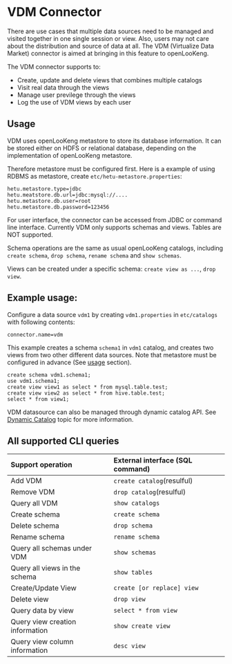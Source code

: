 # VDM Connector

There are use cases that multiple data sources need to be managed and visited together in one single session or view. Also, users may not care about the distribution and source of data at all. The VDM  (Virtualize Data Market) connector is aimed at bringing in this feature to openLooKeng.

The VDM connector supports to:

- Create, update and delete views that combines multiple catalogs
- Visit real data through the views
- Manage user previlege through the views
- Log the use of VDM views by each user

## <a name="usage_section">Usage</a>

VDM uses openLooKeng metastore to store its database information. It can be stored either on HDFS or relational database, depending on the implementation of openLooKeng metastore. 

Therefore metastore must be configured first. Here is a example of using RDBMS as metastore, create `etc/hetu-metastore.properties`:

    hetu.metastore.type=jdbc
    hetu.meatstore.db.url=jdbc:mysql://....
    hetu.metastore.db.user=root
    hetu.metastore.db.password=123456

For user interface, the connector can be accessed from JDBC or command line interface. Currently VDM only supports schemas and views. Tables are NOT supported.

Schema operations are the same as usual openLooKeng catalogs, including `create schema`, `drop schema`, `rename schema` and `show schemas`. 

Views can be created under a specific schema: `create view as ...`, `drop view`.

## Example usage:

Configure a data source `vdm1` by creating `vdm1.properties` in `etc/catalogs` with following contents:

    connector.name=vdm

This example creates a schema `schema1` in `vdm1` catalog, and creates two views from two other different data sources. Note that metastore must be configured in advance (See [usage](#usage_section) section).

    create schema vdm1.schema1;
    use vdm1.schema1;
    create view view1 as select * from mysql.table.test;
    create view view2 as select * from hive.table.test;
    select * from view1;

VDM datasource can also be managed through dynamic catalog API. See [Dynamic Catalog](../admin/dynamic-catalog.md) topic for more information.

## All supported CLI queries

| Support operation               | External interface (SQL command) |
| :------------------------------ | :------------------------------- |
| Add VDM                         | `create catalog`(resulful)       |
| Remove VDM                      | `drop catalog`(resulful)         |
| Query all VDM                   | `show catalogs`                  |
| Create schema                   | `create schema`                  |
| Delete schema                   | `drop schema`                    |
| Rename schema                   | `rename schema`                  |
| Query all schemas under VDM     | `show schemas`                   |
| Query all views in the schema   | `show tables`                    |
| Create/Update View              | `create [or replace] view`       |
| Delete view                     | `drop view`                      |
| Query data by view              | `select * from view`             |
| Query view creation information | `show create view`               |
| Query view column information   | `desc view`                      |


